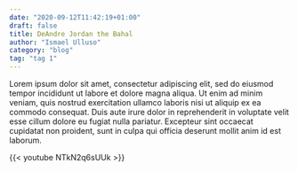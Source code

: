 ```yaml
---
date: "2020-09-12T11:42:19+01:00"
draft: false
title: DeAndre Jordan the Bahal
author: "Ismael Ulluso"
category: "blog"
tag: "tag 1"
---
```






Lorem ipsum dolor sit amet, consectetur adipiscing elit, sed do eiusmod tempor incididunt ut labore et dolore magna aliqua. Ut enim ad minim veniam, quis nostrud exercitation ullamco laboris nisi ut aliquip ex ea commodo consequat. Duis aute irure dolor in reprehenderit in voluptate velit esse cillum dolore eu fugiat nulla pariatur. Excepteur sint occaecat cupidatat non proident, sunt in culpa qui officia deserunt mollit anim id est laborum.



{{< youtube NTkN2q6sUUk >}}